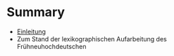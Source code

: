 # Summary

* [Einleitung](README.md)
* Zum Stand der lexikographischen Aufarbeitung des Frühneuhochdeutschen

